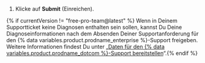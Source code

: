 1. Klicke auf **Submit** (Einreichen).

{% if currentVersion != "free-pro-team@latest" %}
Wenn in Deinem Supportticket keine Diagnosen enthalten sein sollen, kannst Du Deine Diagnoseinformationen nach dem Absenden Deiner Supportanforderung für den {% data variables.product.prodname_enterprise %}-Support freigeben. Weitere Informationen findest Du unter „[Daten für den {% data variables.product.prodname_dotcom %}-Support bereitstellen](/enterprise/admin/guides/enterprise-support/providing-data-to-github-support)“.{% endif %}

